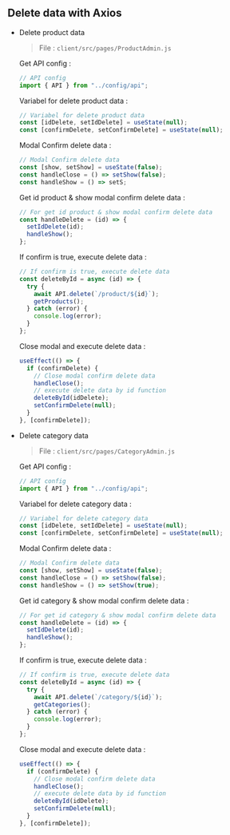 ## Delete data with Axios

- Delete product data

  > File : `client/src/pages/ProductAdmin.js`

  Get API config :

  ```javascript
  // API config
  import { API } from "../config/api";
  ```

  Variabel for delete product data :

  ```javascript
  // Variabel for delete product data
  const [idDelete, setIdDelete] = useState(null);
  const [confirmDelete, setConfirmDelete] = useState(null);
  ```

  Modal Confirm delete data :

  ```javascript
  // Modal Confirm delete data
  const [show, setShow] = useState(false);
  const handleClose = () => setShow(false);
  const handleShow = () => setS;
  ```

  Get id product & show modal confirm delete data :

  ```javascript
  // For get id product & show modal confirm delete data
  const handleDelete = (id) => {
    setIdDelete(id);
    handleShow();
  };
  ```

  If confirm is true, execute delete data :

  ```javascript
  // If confirm is true, execute delete data
  const deleteById = async (id) => {
    try {
      await API.delete(`/product/${id}`);
      getProducts();
    } catch (error) {
      console.log(error);
    }
  };
  ```

  Close modal and execute delete data :

  ```javascript
  useEffect(() => {
    if (confirmDelete) {
      // Close modal confirm delete data
      handleClose();
      // execute delete data by id function
      deleteById(idDelete);
      setConfirmDelete(null);
    }
  }, [confirmDelete]);
  ```

- Delete category data

  > File : `client/src/pages/CategoryAdmin.js`

  Get API config :

  ```javascript
  // API config
  import { API } from "../config/api";
  ```

  Variabel for delete category data :

  ```javascript
  // Variabel for delete category data
  const [idDelete, setIdDelete] = useState(null);
  const [confirmDelete, setConfirmDelete] = useState(null);
  ```

  Modal Confirm delete data :

  ```javascript
  // Modal Confirm delete data
  const [show, setShow] = useState(false);
  const handleClose = () => setShow(false);
  const handleShow = () => setShow(true);
  ```

  Get id category & show modal confirm delete data :

  ```javascript
  // For get id category & show modal confirm delete data
  const handleDelete = (id) => {
    setIdDelete(id);
    handleShow();
  };
  ```

  If confirm is true, execute delete data :

  ```javascript
  // If confirm is true, execute delete data
  const deleteById = async (id) => {
    try {
      await API.delete(`/category/${id}`);
      getCategories();
    } catch (error) {
      console.log(error);
    }
  };
  ```

  Close modal and execute delete data :

  ```javascript
  useEffect(() => {
    if (confirmDelete) {
      // Close modal confirm delete data
      handleClose();
      // execute delete data by id function
      deleteById(idDelete);
      setConfirmDelete(null);
    }
  }, [confirmDelete]);
  ```
